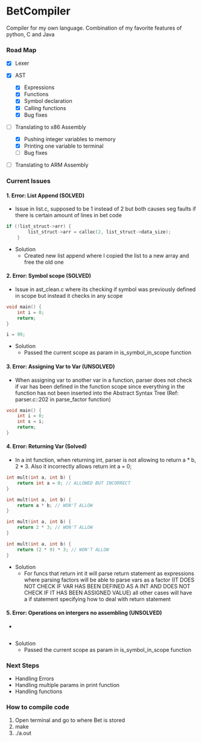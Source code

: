 # BetCompiler
Compiler for my own language. Combination of my favorite features of python, C and Java

### Road Map
- [x] Lexer

- [x] AST
  - [x] Expressions
  - [x] Functions
  - [x] Symbol declaration 
  - [x] Calling functions
  - [x] Bug fixes

- [ ] Translating to x86 Assembly
    - [x] Pushing integer variables to memory
    - [x] Printing one variable to terminal
    - [ ] Bug fixes
- [ ] Translating to ARM Assembly

### Current Issues

#### 1. Error: List Append (SOLVED)
- Issue in list.c, supposed to be 1 instead of 2 but both causes seg faults if there is certain amount of lines in bet code

```c
if (!list_struct->arr) {
        list_struct->arr = calloc(2, list_struct->data_size);
    }
```
-  Solution
    - Created new list append where I copied the list to a new array and free the old one


#### 2. Error: Symbol scope (SOLVED)
- Issue in ast_clean.c where its checking if symbol was previously defined in scope but instead it checks in any scope

```c
void main() {
    int i = 0;
    return;
}

i = 99;
```
 - Solution
    - Passed the current scope as param in is_symbol_in_scope function

#### 3. Error: Assigning Var to Var (UNSOLVED)
- When assigning var to another var in a function, parser does not check if var has been defined in the function scope
  since everything in the function has not been inserted into the Abstract Syntax Tree (Ref: parser.c::202 in parse_factor function)

```c
void main() {
    int i = 0;
    int s = i;
    return;
}
```

#### 4. Error: Returning Var (Solved)
- In a int function, when returning int, parser is not allowing to return a * b, 2 * 3. Also it incorrectly allows
  return int a = 0;

```c
int mult(int a, int b) {
    return int a = 0; // ALLOWED BUT INCORRECT
}

int mult(int a, int b) {
    return a * b; // WON'T ALLOW
}

int mult(int a, int b) {
    return 2 * 3; // WON'T ALLOW
}

int mult(int a, int b) {
    return (2 * 9) * 3; // WON'T ALLOW
}
```

- Solution
    - For funcs that return int it will parse return statement as expressions where parsing factors will be able to parse
      vars as a factor (IT DOES NOT CHECK IF VAR HAS BEEN DEFINED AS A INT AND DOES NOT CHECK IF IT HAS BEEN ASSIGNED VALUE)
      all other cases will have a if statement specifying how to deal with return statement

#### 5. Error: Operations on intergers no assembling (UNSOLVED)
- 
```c

```
 - Solution
    - Passed the current scope as param in is_symbol_in_scope function

### Next Steps
- Handling Errors
- Handling multiple params in print function
- Handling functions


### How to compile code

1. Open terminal and go to where Bet is stored
2. make
3. ./a.out <bet file name>
